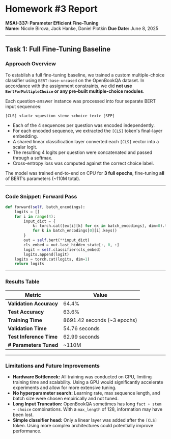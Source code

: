 # Homework #3 Report
**MSAI-337: Parameter Efficient Fine-Tuning**  
**Name:** Nicole Birova, Jack Hanke, Daniel Plotkin
**Due Date:** June 8, 2025  

---

## Task 1: Full Fine-Tuning Baseline 

### Approach Overview

To establish a full fine-tuning baseline, we trained a custom multiple-choice classifier using `BERT-base-uncased` on the OpenBookQA dataset. In accordance with the assignment constraints, we did **not use `BertForMultipleChoice` or any pre-built multiple-choice modules**.

Each question-answer instance was processed into four separate BERT input sequences:

```
[CLS] <fact> <question stem> <choice text> [SEP]
```

- Each of the 4 sequences per question was encoded independently.
- For each encoded sequence, we extracted the `[CLS]` token's final-layer embedding.
- A shared linear classification layer converted each `[CLS]` vector into a scalar logit.
- The resulting 4 logits per question were concatenated and passed through a softmax.
- Cross-entropy loss was computed against the correct choice label.

The model was trained end-to-end on CPU for **3 full epochs**, fine-tuning **all** of BERT’s parameters (~110M total).

---

### Code Snippet: Forward Pass

```python
def forward(self, batch_encodings):
    logits = []
    for i in range(4):
        input_dict = {
            k: torch.cat([ex[i][k] for ex in batch_encodings], dim=0).to(DEVICE)
            for k in batch_encodings[0][i].keys()
        }
        out = self.bert(**input_dict)
        cls_embed = out.last_hidden_state[:, 0, :]
        logit = self.classifier(cls_embed)
        logits.append(logit)
    logits = torch.cat(logits, dim=1)
    return logits
```

---

### Results Table

| Metric                  | Value                        |
|-------------------------|------------------------------|
| **Validation Accuracy** | 64.4%                        |
| **Test Accuracy**       | 63.6%                        |
| **Training Time**       | 8691.42 seconds (~3 epochs)  |
| **Validation Time**     | 54.76 seconds                |
| **Test Inference Time** | 62.99 seconds                |
| **# Parameters Tuned**  | ~110M                        |

---

### Limitations and Future Improvements

- **Hardware Bottleneck:** All training was conducted on CPU, limiting training time and scalability. Using a GPU would significantly accelerate experiments and allow for more extensive tuning.
- **No hyperparameter search:** Learning rate, max sequence length, and batch size were chosen empirically and not tuned.
- **Long Input Truncation:** OpenBookQA sometimes has long `fact + stem + choice` combinations. With a `max_length` of 128, information may have been lost.
- **Simple classifier head:** Only a linear layer was added after the `[CLS]` token. Using more complex architectures could potentially improve performance.
